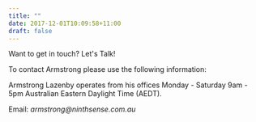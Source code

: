 ```yaml
---
title: ""
date: 2017-12-01T10:09:58+11:00
draft: false    
---
```


<p>Want to get in touch? Let's Talk!

To contact Armstrong please use the following information:

Armstrong Lazenby operates from his offices Monday - Saturday 9am - 5pm Australian Eastern Daylight Time (AEDT).<p> 

<p>Email: <i>armstrong@ninthsense.com.au</i><p>
